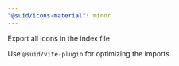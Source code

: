 ```yaml
---
"@suid/icons-material": minor
---
```


Export all icons in the index file

Use `@suid/vite-plugin` for optimizing the imports.
